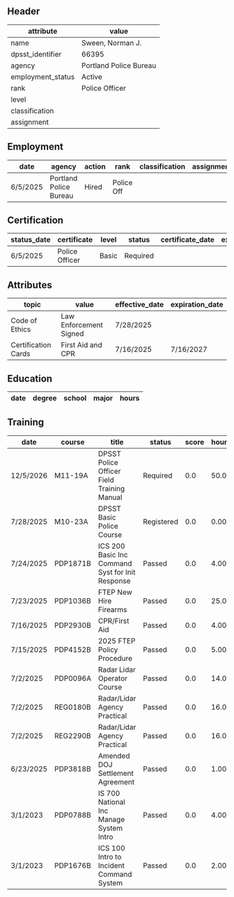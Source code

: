 ## Header
| attribute | value |
| --------- | ----- |
| name | Sween, Norman J. |
| dpsst_identifier | 66395 |
| agency | Portland Police Bureau |
| employment_status | Active |
| rank | Police Officer |
| level |  |
| classification |  |
| assignment |  |
## Employment
| date | agency | action | rank | classification | assignment |
| ---- | ------ | ------ | ---- | -------------- | ---------- |
| 6/5/2025 | Portland Police Bureau | Hired | Police Off |  |  |
## Certification
| status_date | certificate | level | status | certificate_date | expiration_date | probation_date |
| ----------- | ----------- | ----- | ------ | ---------------- | --------------- | -------------- |
| 6/5/2025 | Police Officer | Basic | Required |  |  | 12/5/2026 |
## Attributes
| topic | value | effective_date | expiration_date |
| ----- | ----- | -------------- | --------------- |
| Code of Ethics | Law Enforcement Signed | 7/28/2025 |  |
| Certification Cards | First Aid and CPR | 7/16/2025 | 7/16/2027 |
## Education
| date | degree | school | major | hours |
| ---- | ------ | ------ | ----- | ----- |
## Training
| date | course | title | status | score | hours |
| ---- | ------ | ----- | ------ | ----- | ----- |
| 12/5/2026 | M11-19A | DPSST Police Officer Field Training Manual | Required | 0.0 | 50.00 |
| 7/28/2025 | M10-23A | DPSST Basic Police Course | Registered | 0.0 | 0.00 |
| 7/24/2025 | PDP1871B | ICS 200 Basic Inc Command Syst for Init Response | Passed | 0.0 | 4.00 |
| 7/23/2025 | PDP1036B | FTEP New Hire Firearms | Passed | 0.0 | 25.00 |
| 7/16/2025 | PDP2930B | CPR/First Aid | Passed | 0.0 | 4.00 |
| 7/15/2025 | PDP4152B | 2025 FTEP Policy  Procedure | Passed | 0.0 | 5.00 |
| 7/2/2025 | PDP0096A | Radar Lidar Operator Course | Passed | 0.0 | 14.00 |
| 7/2/2025 | REG0180B | Radar/Lidar Agency Practical | Passed | 0.0 | 16.00 |
| 7/2/2025 | REG2290B | Radar/Lidar Agency Practical | Passed | 0.0 | 16.00 |
| 6/23/2025 | PDP3818B | Amended DOJ Settlement Agreement | Passed | 0.0 | 1.00 |
| 3/1/2023 | PDP0788B | IS 700 National Inc Manage System Intro | Passed | 0.0 | 4.00 |
| 3/1/2023 | PDP1676B | ICS 100 Intro to Incident Command System | Passed | 0.0 | 2.00 |
